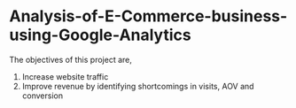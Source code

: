 # Analysis-of-E-Commerce-business-using-Google-Analytics
The objectives of this project are,
1. Increase website traffic
2. Improve revenue by identifying shortcomings in visits, AOV and conversion
